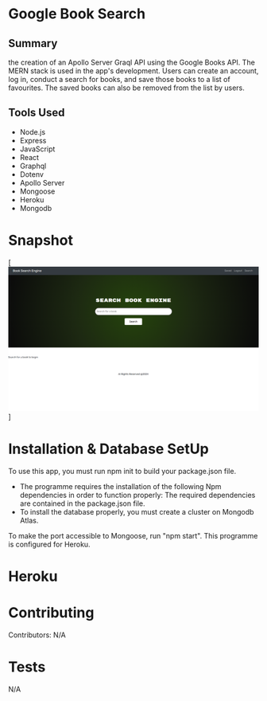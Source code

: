 # Google Book Search 
## Summary
the creation of an Apollo Server Graql API using the Google Books API. The MERN stack is used in the app's development. Users can create an account, log in, conduct a search for books, and save those books to a list of favourites. The saved books can also be removed from the list by users.

## Tools Used

* Node.js
* Express
* JavaScript
* React
* Graphql
* Dotenv
* Apollo Server
* Mongoose
* Heroku
* Mongodb



# Snapshot

[![Book Search](images/BookSearchDemo.png)]





# Installation & Database SetUp
To use this app, you must run npm init to build your package.json file.
* The programme requires the installation of the following Npm dependencies in order to function properly: The required dependencies are contained in the package.json file.
* To install the database properly, you must create a cluster on Mongodb Atlas.


To make the port accessible to Mongoose, run "npm start". This programme is configured for Heroku.




# Heroku




# Contributing
​Contributors: N/A

# Tests
N/A

